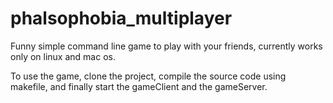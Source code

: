 # phalsophobia_multiplayer

Funny simple command line game to play with your friends, currently works only on linux and mac os.

To use the game, clone the project, compile the source code using makefile, and finally start the gameClient and the gameServer.
